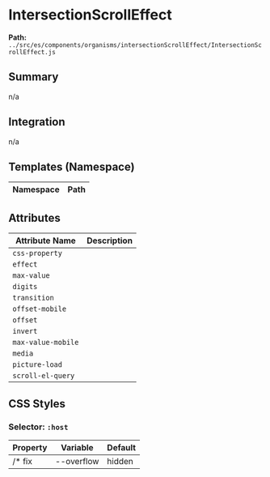 # IntersectionScrollEffect

**Path:** `../src/es/components/organisms/intersectionScrollEffect/IntersectionScrollEffect.js`

## Summary

n/a

## Integration

n/a

## Templates (Namespace)

| Namespace | Path |
|------|------|

## Attributes

| Attribute Name | Description |
|----------------|-------------|
| `css-property` |  |
| `effect` |  |
| `max-value` |  |
| `digits` |  |
| `transition` |  |
| `offset-mobile` |  |
| `offset` |  |
| `invert` |  |
| `max-value-mobile` |  |
| `media` |  |
| `picture-load` |  |
| `scroll-el-query` |  |

## CSS Styles

### Selector: `:host`

| Property | Variable | Default |
|----------|----------|----------|
| /* fix | --overflow | hidden |

